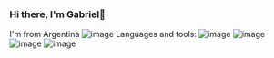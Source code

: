 ### Hi there, I'm Gabriel👋
 I'm from Argentina
 ![image](https://github.com/GabrielGonzalez11/GabrielGonzalez11/assets/135771999/b083862f-f14b-43f1-b3ca-1eeee3bda079)
Languages and tools:
![image](https://github.com/GabrielGonzalez11/GabrielGonzalez11/assets/135771999/82040eb0-b1df-4867-a99b-c803fc21d4e5) ![image](https://github.com/GabrielGonzalez11/GabrielGonzalez11/assets/135771999/76288979-c22d-4a22-95b9-0be0329da164) ![image](https://github.com/GabrielGonzalez11/GabrielGonzalez11/assets/135771999/484aa7e0-e896-4270-9a8b-286c65e9cf9c) ![image](https://github.com/GabrielGonzalez11/GabrielGonzalez11/assets/135771999/4274e8a5-1838-48dc-b139-10ea68194974)





<!--
**GabrielGonzalez11/GabrielGonzalez11** is a ✨ _special_ ✨ repository because its `README.md` (this file) appears on your GitHub profile.

Here are some ideas to get you started:

- 🔭 I’m currently working on ...
- 🌱 I’m currently learning ...
- 👯 I’m looking to collaborate on ...
- 🤔 I’m looking for help with ...
- 💬 Ask me about ...
- 📫 How to reach me: ...
- 😄 Pronouns: ...
- ⚡ Fun fact: ...
-->
